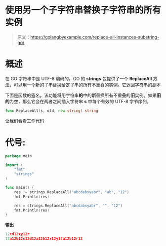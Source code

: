 # 使用另一个子字符串替换子字符串的所有实例

> 原文：<https://golangbyexample.com/replace-all-instances-substring-go/>

# **概述**

在 GO 字符串中是 UTF-8 编码的。GO 的 **strings** 包提供了一个 **ReplaceAll** 方法，可以用一个新的子串替换给定子串的所有不重叠的实例。它返回字符串的副本

下面是函数的签名。该功能将用字符串**的**中的**新**替换所有不重叠的**旧**实例。如果**旧的**为空，那么它会在两者之间插入字符串 **s** 中每个有效的 UTF-8 字节序列。

```go
func ReplaceAll(s, old, new string) string
```

让我们看看工作代码

# **代号:**

```go
package main

import (
    "fmt"
    "strings"
)

func main() {
    res := strings.ReplaceAll("abcdabxyabr", "ab", "12")
    fmt.Println(res)

    res = strings.ReplaceAll("abcdabxyabr", "", "12")
    fmt.Println(res)
}
```

**输出**

```go
12cd12xy12r
12a12b12c12d12a12b12x12y12a12b12r12
```